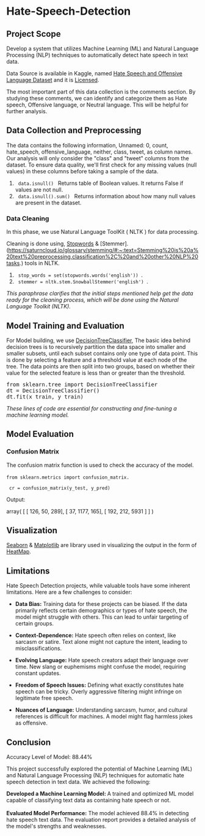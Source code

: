 # Hate-Speech-Detection
## Project Scope
Develop a system that utilizes Machine Learning (ML) and Natural Language Processing (NLP) techniques to automatically detect hate speech in text data. <br> 

Data Source is available in Kaggle, named [Hate Speech and Offensive Language Dataset](https://www.kaggle.com/datasets/mrmorj/hate-speech-and-offensive-language-dataset/data) and it is [Licensed](https://creativecommons.org/publicdomain/zero/1.0/). 

The most important part of this data collection is the comments section. By studying these comments, we can identify and categorize them as Hate speech, Offensive language, or Neutral language. This will be helpful for further analysis.

## Data Collection and Preprocessing 

The data contains the following information, Unnamed: 0, count,	hate_speech, offensive_language,	neither,	class,	tweet, as column names. Our analysis will only consider the "class" and "tweet" columns from the dataset. To ensure data quality, we'll first check for any missing values (null values) in these columns before taking a sample of the data. <br> 

1. <code> data.isnull() </code> Returns table of Boolean values. It returns False if values are not null.
2. <code> data.isnull().sum() </code> Returns information about how many null values are present in the dataset.

### Data Cleaning 
In this phase, we use Natural Language ToolKit ( NLTK ) for data processing. 

Cleaning is done using, [Stopwords](https://www.geeksforgeeks.org/removing-stop-words-nltk-python/) & [Stemmer].(https://saturncloud.io/glossary/stemming/#:~:text=Stemming%20is%20a%20text%20preprocessing,classification%2C%20and%20other%20NLP%20tasks.) tools in NLTK. 
1. <code> stop_words = set(stopwords.words('english')) </code>.
2. <code> stemmer = nltk.stem.SnowballStemmer('english') </code>.

<i> This paraphrase clarifies that the initial steps mentioned help get the data ready for the cleaning process, which will be done using the Natural Language Toolkit (NLTK). </i>

## Model Training and Evaluation 
For Model building, we use [DecisionTreeClassifier](https://scikit-learn.org/stable/modules/generated/sklearn.tree.DecisionTreeClassifier.html), The basic idea behind decision trees is to recursively partition the data space into smaller and smaller subsets, until each subset contains only one type of data point. This is done by selecting a feature and a threshold value at each node of the tree. The data points are then split into two groups, based on whether their value for the selected feature is less than or greater than the threshold.


<pre>from sklearn.tree import DecisionTreeClassifier   
dt = DecisionTreeClassifier() 
dt.fit(x_train, y_train)
</pre>

<i> These lines of code are essential for constructing and fine-tuning a machine learning model. </i> 

## Model Evaluation 
### Confusion Matrix </code> 

The confusion matrix function is used to check the accuracy of the model. <br>
<br>
<code>from sklearn.metrics import confusion_matrix. <br>
cr = confusion_matrix(y_test, y_pred) </code>

Output: 
<p>
  array( [ [ 126,   50,  289],
       [  37, 1177,  165],
       [ 192,  212, 5931 ] ] )
</p>

## Visualization

[Seaborn](https://seaborn.pydata.org/) & [Matplotlib](https://matplotlib.org/) are library used in visualizing the output in the form of [HeatMap](https://seaborn.pydata.org/generated/seaborn.heatmap.html).

## Limitations 

Hate Speech Detection projects, while valuable tools have some inherent limitations. Here are a few challenges to consider:

* **Data Bias:**  Training data for these projects can be biased. If the data primarily reflects certain demographics or types of hate speech, the model might struggle with others. This can lead to unfair targeting of certain groups.

* **Context-Dependence:**  Hate speech often relies on context, like sarcasm or satire. Text alone might not capture the intent, leading to misclassifications. 

* **Evolving Language:**  Hate speech creators adapt their language over time. New slang or euphemisms might confuse the model, requiring constant updates.

* **Freedom of Speech Issues:**  Defining what exactly constitutes hate speech can be tricky. Overly aggressive filtering might infringe on legitimate free speech.

* **Nuances of Language:**  Understanding sarcasm, humor, and cultural references is difficult for machines. A model might flag harmless jokes as offensive.


## Conclusion

Accuracy Level of Model: 88.44% 

This project successfully explored the potential of Machine Learning (ML) and Natural Language Processing (NLP) techniques for automatic hate speech detection in text data. We achieved the following:

<b> Developed a Machine Learning Model: </b> A trained and optimized ML model capable of classifying text data as containing hate speech or not.<br> 
<br>
<b> Evaluated Model Performance:</b> The model achieved 88.4% in detecting hate speech text data. The evaluation report provides a detailed analysis of the model's strengths and weaknesses.
